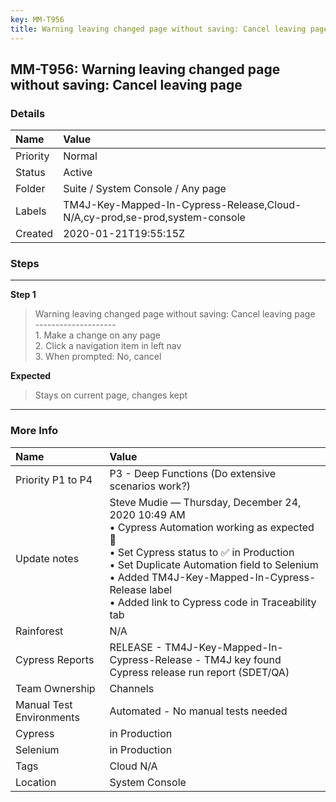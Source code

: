 ```yaml
---
key: MM-T956
title: Warning leaving changed page without saving: Cancel leaving page
---
```


## MM-T956: Warning leaving changed page without saving: Cancel leaving page

### Details

| Name     | Value                                                                       |
| :------- | :-------------------------------------------------------------------------- |
| Priority | Normal                                                                      |
| Status   | Active                                                                      |
| Folder   | Suite / System Console / Any page                                           |
| Labels   | TM4J-Key-Mapped-In-Cypress-Release,Cloud-N/A,cy-prod,se-prod,system-console |
| Created  | 2020-01-21T19:55:15Z                                                        |

### Steps

<hr/>

**Step 1**

> <article>Warning leaving changed page without saving: Cancel leaving page<br />--------------------<br />1. Make a change on any page<br />2. Click a navigation item in left nav<br />3. When prompted: No, cancel</article>

**Expected**

> <article>Stays on current page, changes kept</article>

<hr/>

### More Info

| Name                     | Value                                                                                                                                                                                                                                                                                               |
| :----------------------- | :-------------------------------------------------------------------------------------------------------------------------------------------------------------------------------------------------------------------------------------------------------------------------------------------------- |
| Priority P1 to P4        | P3 - Deep Functions (Do extensive scenarios work?)                                                                                                                                                                                                                                                  |
| Update notes             | Steve Mudie — Thursday, December 24, 2020 10:49 AM<br>• Cypress Automation working as expected 🎉<br>• Set Cypress status to ✅ in Production<br>• Set Duplicate Automation field to Selenium<br>• Added TM4J-Key-Mapped-In-Cypress-Release label<br>• Added link to Cypress code in Traceability tab |
| Rainforest               | N/A                                                                                                                                                                                                                                                                                                 |
| Cypress Reports          | RELEASE - TM4J-Key-Mapped-In-Cypress-Release - TM4J key found Cypress release run report (SDET/QA)                                                                                                                                                                                                  |
| Team Ownership           | Channels                                                                                                                                                                                                                                                                                            |
| Manual Test Environments | Automated - No manual tests needed                                                                                                                                                                                                                                                                  |
| Cypress                  | in Production                                                                                                                                                                                                                                                                                       |
| Selenium                 | in Production                                                                                                                                                                                                                                                                                       |
| Tags                     | Cloud N/A                                                                                                                                                                                                                                                                                           |
| Location                 | System Console                                                                                                                                                                                                                                                                                      |
